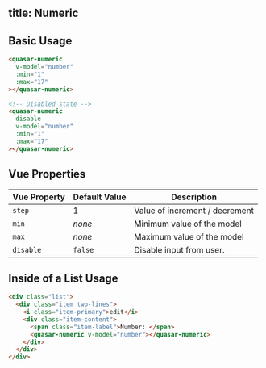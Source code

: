 title: Numeric
---
<input type="hidden" data-fullpage-demo="form/numeric">

## Basic Usage

``` html
<quasar-numeric
  v-model="number"
  :min="1"
  :max="17"
></quasar-numeric>

<!-- Disabled state -->
<quasar-numeric
  disable
  v-model="number"
  :min="1"
  :max="17"
></quasar-numeric>
```

## Vue Properties

| Vue Property | Default Value | Description |
| --- | --- | --- |
| `step` | 1 | Value of increment / decrement |
| `min` | *none* | Minimum value of the model |
| `max` | *none* | Maximum value of the model |
| `disable` | `false` | Disable input from user. |

## Inside of a List Usage

``` html
<div class="list">
  <div class="item two-lines">
    <i class="item-primary">edit</i>
    <div class="item-content">
      <span class="item-label">Number: </span>
      <quasar-numeric v-model="number"></quasar-numeric>
    </div>
  </div>
</div>
```
